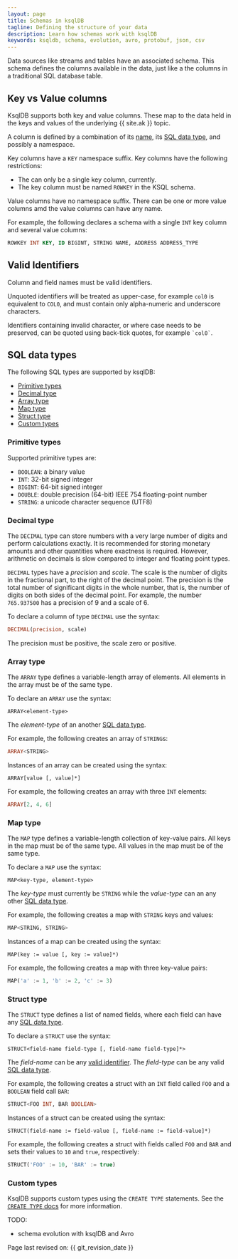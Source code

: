 ```yaml
---
layout: page
title: Schemas in ksqlDB
tagline: Defining the structure of your data
description: Learn how schemas work with ksqlDB
keywords: ksqldb, schema, evolution, avro, protobuf, json, csv
---
```


Data sources like streams and tables have an associated schema. This schema defines the columns
available in the data, just like a the columns in a traditional SQL database table.

## Key vs Value columns

KsqlDB supports both key and value columns. These map to the data held in the keys and values of the
underlying {{ site.ak }} topic.

A column is defined by a combination of its [name](#valid-identifiers), its [SQL data type](#sql-data-types),
and possibly a namespace.

Key columns have a `KEY` namespace suffix. Key columns have the following restrictions:
  * The can only be a single key column, currently.
  * The key column must be named `ROWKEY` in the KSQL schema.

Value columns have no namespace suffix. There can be one or more value columns amd the value columns
can have any name.

For example, the following declares a schema with a single `INT` key column and several value
columns:

```sql
ROWKEY INT KEY, ID BIGINT, STRING NAME, ADDRESS ADDRESS_TYPE
```

## Valid Identifiers

Column and field names must be valid identifiers.

Unquoted identifiers will be treated as upper-case, for example `col0` is equivalent to `COL0`, and
must contain only alpha-numeric and underscore characters.

Identifiers containing invalid character, or where case needs to be preserved, can be quoted using
back-tick quotes, for example `` `col0` ``.

## SQL data types

The following SQL types are supported by ksqlDB:

 * [Primitive types](#primitive-types)
 * [Decimal type](#decimal-type)
 * [Array type](#array-type)
 * [Map type](#map-type)
 * [Struct type](#struct-type)
 * [Custom types](#custom-types)

### Primitive types

Supported primitive types are:

  * `BOOLEAN`: a binary value
  * `INT`: 32-bit signed integer
  * `BIGINT`: 64-bit signed integer
  * `DOUBLE`: double precision (64-bit) IEEE 754 floating-point number
  * `STRING`: a unicode character sequence (UTF8)

### Decimal type

The `DECIMAL` type can store numbers with a very large number of digits and perform calculations exactly.
It is recommended for storing monetary amounts and other quantities where exactness is required.
However, arithmetic on decimals is slow compared to integer and floating point types.

`DECIMAL` types have a _precision_ and _scale_.
The scale is the number of digits in the fractional part, to the right of the decimal point.
The precision is the total number of significant digits in the whole number, that is,
the number of digits on both sides of the decimal point.
For example, the number `765.937500` has a precision of 9 and a scale of 6.

To declare a column of type `DECIMAL` use the syntax:

```sql
DECIMAL(precision, scale)
```

The precision must be positive, the scale zero or positive.

### Array type

The `ARRAY` type defines a variable-length array of elements. All elements in the array must be of
the same type.

To declare an `ARRAY` use the syntax:

```
ARRAY<element-type>
```

The _element-type_ of an another [SQL data type](#sql-data-types).

For example, the following creates an array of `STRING`s:

```sql
ARRAY<STRING>
```

Instances of an array can be created using the syntax:

```
ARRAY[value [, value]*]
```

For example, the following creates an array with three `INT` elements:

```sql
ARRAY[2, 4, 6]
```

### Map type

The `MAP` type defines a variable-length collection of key-value pairs. All keys in the map must be
of the same type. All values in the map must be of the same type.

To declare a `MAP` use the syntax:

```
MAP<key-type, element-type>
```

The _key-type_ must currently be `STRING` while the _value-type_ can an any other [SQL data type](#sql-data-types).

For example, the following creates a map with `STRING` keys and values:

```sql
MAP<STRING, STRING>
```

Instances of a map can be created using the syntax:

```
MAP(key := value [, key := value]*)
```

For example, the following creates a map with three key-value pairs:

```sql
MAP('a' := 1, 'b' := 2, 'c' := 3)
```

### Struct type

The `STRUCT` type defines a list of named fields, where each field can have any [SQL data type](#sql-data-types).

To declare a `STRUCT` use the syntax:

```
STRUCT<field-name field-type [, field-name field-type]*>
```

The _field-name_ can be any [valid identifier](#valid-identifiers). The _field-type_ can be any
valid [SQL data type](#sql-data-types).

For example, the following creates a struct with an `INT` field called `FOO` and a `BOOLEAN` field
call `BAR`:

```sql
STRUCT<FOO INT, BAR BOOLEAN>
```

Instances of a struct can be created using the syntax:

```
STRUCT(field-name := field-value [, field-name := field-value]*)
```

For example, the following creates a struct with fields called `FOO` and `BAR` and sets their values
to `10` and `true`, respectively:

```sql
STRUCT('FOO' := 10, 'BAR' := true)
```

### Custom types

KsqlDB supports custom types using the `CREATE TYPE` statements.
See the [`CREATE TYPE` docs](../developer-guide/ksqldb-reference/create-type) for more information.

TODO:

- schema evolution with ksqlDB and Avro


Page last revised on: {{ git_revision_date }}
